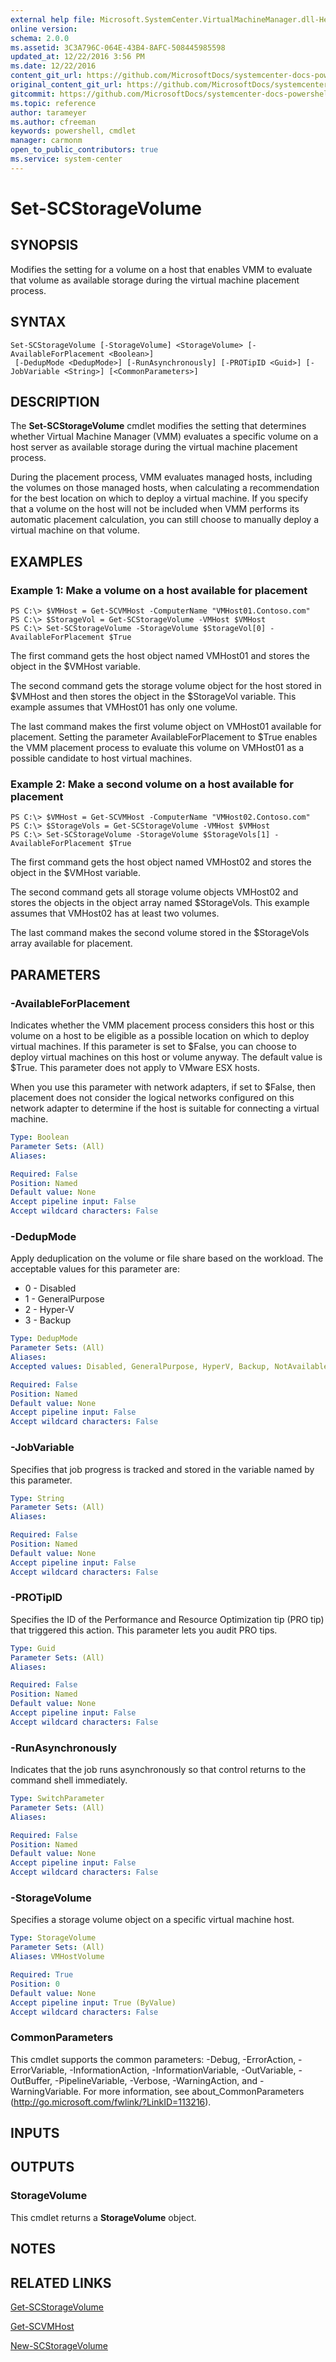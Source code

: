 ```yaml
---
external help file: Microsoft.SystemCenter.VirtualMachineManager.dll-Help.xml
online version: 
schema: 2.0.0
ms.assetid: 3C3A796C-064E-43B4-8AFC-508445985598
updated_at: 12/22/2016 3:56 PM
ms.date: 12/22/2016
content_git_url: https://github.com/MicrosoftDocs/systemcenter-docs-powershell/blob/master/systemcenter-cmdlets/SystemCenter2016/VirtualMachineManager/vlatest/Set-SCStorageVolume.md
original_content_git_url: https://github.com/MicrosoftDocs/systemcenter-docs-powershell/blob/master/systemcenter-cmdlets/SystemCenter2016/VirtualMachineManager/vlatest/Set-SCStorageVolume.md
gitcommit: https://github.com/MicrosoftDocs/systemcenter-docs-powershell/blob/96e5647587661652225fbdd2c797cd4d59d542bc/systemcenter-cmdlets/SystemCenter2016/VirtualMachineManager/vlatest/Set-SCStorageVolume.md
ms.topic: reference
author: tarameyer
ms.author: cfreeman
keywords: powershell, cmdlet
manager: carmonm
open_to_public_contributors: true
ms.service: system-center
---
```


# Set-SCStorageVolume

## SYNOPSIS
Modifies the setting for a volume on a host that enables VMM to evaluate that volume as available storage during the virtual machine placement process.

## SYNTAX

```
Set-SCStorageVolume [-StorageVolume] <StorageVolume> [-AvailableForPlacement <Boolean>]
 [-DedupMode <DedupMode>] [-RunAsynchronously] [-PROTipID <Guid>] [-JobVariable <String>] [<CommonParameters>]
```

## DESCRIPTION
The **Set-SCStorageVolume** cmdlet modifies the setting that determines whether Virtual Machine Manager (VMM) evaluates a specific volume on a host server as available storage during the virtual machine placement process.

During the placement process, VMM evaluates managed hosts, including the volumes on those managed hosts, when calculating a recommendation for the best location on which to deploy a virtual machine.
If you specify that a volume on the host will not be included when VMM performs its automatic placement calculation, you can still choose to manually deploy a virtual machine on that volume.

## EXAMPLES

### Example 1: Make a volume on a host available for placement
```
PS C:\> $VMHost = Get-SCVMHost -ComputerName "VMHost01.Contoso.com"
PS C:\> $StorageVol = Get-SCStorageVolume -VMHost $VMHost
PS C:\> Set-SCStorageVolume -StorageVolume $StorageVol[0] -AvailableForPlacement $True
```

The first command gets the host object named VMHost01 and stores the object in the $VMHost variable.

The second command gets the storage volume object for the host stored in $VMHost and then stores the object in the $StorageVol variable.
This example assumes that VMHost01 has only one volume.

The last command makes the first volume object on VMHost01 available for placement.
Setting the parameter AvailableForPlacement to $True enables the VMM placement process to evaluate this volume on VMHost01 as a possible candidate to host virtual machines.

### Example 2: Make a second volume on a host available for placement
```
PS C:\> $VMHost = Get-SCVMHost -ComputerName "VMHost02.Contoso.com"
PS C:\> $StorageVols = Get-SCStorageVolume -VMHost $VMHost 
PS C:\> Set-SCStorageVolume -StorageVolume $StorageVols[1] -AvailableForPlacement $True
```

The first command gets the host object named VMHost02 and stores the object in the $VMHost variable.

The second command gets all storage volume objects VMHost02 and stores the objects in the object array named $StorageVols.
This example assumes that VMHost02 has at least two volumes.

The last command makes the second volume stored in the $StorageVols array available for placement.

## PARAMETERS

### -AvailableForPlacement
Indicates whether the VMM placement process considers this host or this volume on a host to be eligible as a possible location on which to deploy virtual machines.
If this parameter is set to $False, you can choose to deploy virtual machines on this host or volume anyway.
The default value is $True.
This parameter does not apply to VMware ESX hosts.

When you use this parameter with network adapters, if set to $False, then placement does not consider the logical networks configured on this network adapter to determine if the host is suitable for connecting a virtual machine.

```yaml
Type: Boolean
Parameter Sets: (All)
Aliases: 

Required: False
Position: Named
Default value: None
Accept pipeline input: False
Accept wildcard characters: False
```

### -DedupMode
Apply deduplication on the volume or file share based on the workload.
The acceptable values for this parameter are:

- 0 - Disabled 
- 1 - GeneralPurpose 
- 2 - Hyper-V
- 3 - Backup

```yaml
Type: DedupMode
Parameter Sets: (All)
Aliases: 
Accepted values: Disabled, GeneralPurpose, HyperV, Backup, NotAvailable

Required: False
Position: Named
Default value: None
Accept pipeline input: False
Accept wildcard characters: False
```

### -JobVariable
Specifies that job progress is tracked and stored in the variable named by this parameter.

```yaml
Type: String
Parameter Sets: (All)
Aliases: 

Required: False
Position: Named
Default value: None
Accept pipeline input: False
Accept wildcard characters: False
```

### -PROTipID
Specifies the ID of the Performance and Resource Optimization tip (PRO tip) that triggered this action.
This parameter lets you audit PRO tips.

```yaml
Type: Guid
Parameter Sets: (All)
Aliases: 

Required: False
Position: Named
Default value: None
Accept pipeline input: False
Accept wildcard characters: False
```

### -RunAsynchronously
Indicates that the job runs asynchronously so that control returns to the command shell immediately.

```yaml
Type: SwitchParameter
Parameter Sets: (All)
Aliases: 

Required: False
Position: Named
Default value: None
Accept pipeline input: False
Accept wildcard characters: False
```

### -StorageVolume
Specifies a storage volume object on a specific virtual machine host.

```yaml
Type: StorageVolume
Parameter Sets: (All)
Aliases: VMHostVolume

Required: True
Position: 0
Default value: None
Accept pipeline input: True (ByValue)
Accept wildcard characters: False
```

### CommonParameters
This cmdlet supports the common parameters: -Debug, -ErrorAction, -ErrorVariable, -InformationAction, -InformationVariable, -OutVariable, -OutBuffer, -PipelineVariable, -Verbose, -WarningAction, and -WarningVariable. For more information, see about_CommonParameters (http://go.microsoft.com/fwlink/?LinkID=113216).

## INPUTS

## OUTPUTS

### StorageVolume
This cmdlet returns a **StorageVolume** object.

## NOTES

## RELATED LINKS

[Get-SCStorageVolume](xref:SystemCenter2016/VirtualMachineManager/vlatest/Get-SCStorageVolume.md)

[Get-SCVMHost](xref:SystemCenter2016/VirtualMachineManager/vlatest/Get-SCVMHost.md)

[New-SCStorageVolume](xref:SystemCenter2016/VirtualMachineManager/vlatest/New-SCStorageVolume.md)

